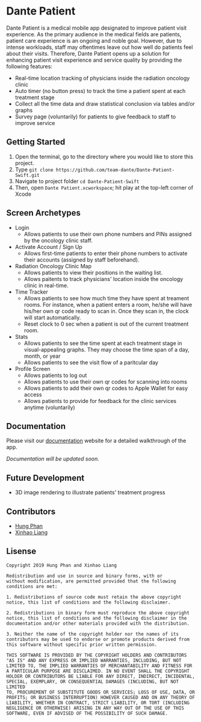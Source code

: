 # Dante Patient
Dante Patient is a medical mobile app designated to improve patient visit experience. As the primary audience in the medical fields are patients, patient care experience is an ongoing and noble goal. However, due to intense workloads, staff may oftentimes leave out how well do patients feel about their visits. Therefore, Dante Patient opens up a solution for enhancing patient visit experience and service quality by providing the following features:

- Real-time location tracking of physicians inside the radiation oncology clinic
- Auto timer (no button press) to track the time a patient spent at each treatment stage
- Collect all the time data and draw statistical conclusion via tables and/or graphs
- Survey page (voluntarily) for patients to give feedback to staff to improve service

## Getting Started
1. Open the terminal, go to the directory where you would like to store this project.
2. Type `git clone https://github.com/team-dante/Dante-Patient-Swift.git`
3. Navigate to project folder `cd Dante-Patient-Swift`
4. Then, open `Dante Patient.xcworkspace`; hit play at the top-left corner of Xcode

## Screen Archetypes
* Login
    * Allows patients to use their own phone numbers and PINs assigned by the oncology clinic staff. 
* Activate Account / Sign Up
    * Allows first-time patients to enter their phone numbers to activate their accounts (assigned by staff beforehand). 
* Radiation Oncology Clinic Map
    * Allows patients to view their positions in the waiting list.
    * Allows paitents to track physicians' location inside the oncology clinic in real-time.
* Time Tracker
    * Allows patients to see how much time they have spent at treament rooms. For instance, when a patient enters a room, he/she will have his/her own qr code ready to scan in. Once they scan in, the clock will start automatically.
    * Reset clock to 0 sec when a patient is out of the current treatment room.
* Stats
    * Allows patients to see the time spent at each treatment stage in visual-appealing graphs. They may choose the time span of a day, month, or year
    * Allows patients to see the visit flow of a paritcular day
* Profile Screen
    * Allows patients to log out
    * Allows patients to use their own qr codes for scanning into rooms
    * Allows patients to add their own qr codes to Apple Wallet for easy access
    * Allows patients to provide for feedback for the clinic services anytime (voluntarily)

## Documentation
Please visit our [documentation](https://team-dante.github.io/dante-patient-docs/) website for a detailed walkthrough of the app.

*Documentation will be updated soon.*

## Future Development
- 3D image rendering to illustrate patients' treatment progress

## Contributors

- [Hung Phan](https://github.com/hp0101)
- [Xinhao Liang](https://github.com/xinhao128)

## Lisense

	Copyright 2019 Hung Phan and Xinhao Liang

	Redistribution and use in source and binary forms, with or 
	without modification, are permitted provided that the following 
	conditions are met:

	1. Redistributions of source code must retain the above copyright 
	notice, this list of conditions and the following disclaimer.

	2. Redistributions in binary form must reproduce the above copyright 
	notice, this list of conditions and the following disclaimer in the 
	documentation and/or other materials provided with the distribution.

	3. Neither the name of the copyright holder nor the names of its 
	contributors may be used to endorse or promote products derived from 
	this software without specific prior written permission.

	THIS SOFTWARE IS PROVIDED BY THE COPYRIGHT HOLDERS AND CONTRIBUTORS 
	"AS IS" AND ANY EXPRESS OR IMPLIED WARRANTIES, INCLUDING, BUT NOT 
	LIMITED TO, THE IMPLIED WARRANTIES OF MERCHANTABILITY AND FITNESS FOR 
	A PARTICULAR PURPOSE ARE DISCLAIMED. IN NO EVENT SHALL THE COPYRIGHT 
	HOLDER OR CONTRIBUTORS BE LIABLE FOR ANY DIRECT, INDIRECT, INCIDENTAL, 
	SPECIAL, EXEMPLARY, OR CONSEQUENTIAL DAMAGES (INCLUDING, BUT NOT LIMITED 
	TO, PROCUREMENT OF SUBSTITUTE GOODS OR SERVICES; LOSS OF USE, DATA, OR 
	PROFITS; OR BUSINESS INTERRUPTION) HOWEVER CAUSED AND ON ANY THEORY OF 
	LIABILITY, WHETHER IN CONTRACT, STRICT LIABILITY, OR TORT (INCLUDING 
	NEGLIGENCE OR OTHERWISE) ARISING IN ANY WAY OUT OF THE USE OF THIS 
	SOFTWARE, EVEN IF ADVISED OF THE POSSIBILITY OF SUCH DAMAGE.
